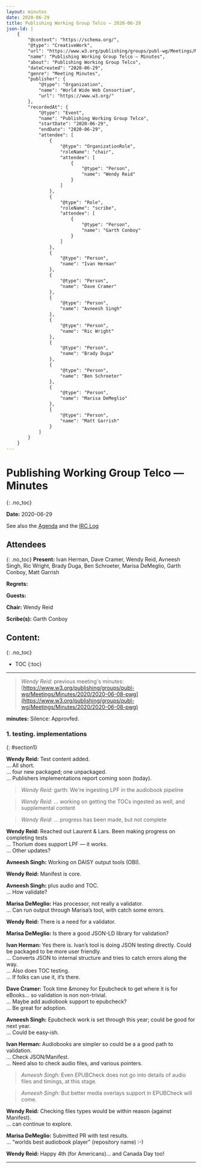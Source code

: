 ```yaml
---
layout: minutes
date: 2020-06-29
title: Publishing Working Group Telco — 2020-06-29
json-ld: |
    {
        "@context": "https://schema.org/",
        "@type": "CreativeWork",
        "url": "https://www.w3.org/publishing/groups/publ-wg/Meetings/Minutes/2020/2020-06-29-pwg",
        "name": "Publishing Working Group Telco — Minutes",
        "about": "Publishing Working Group Telco",
        "dateCreated": "2020-06-29",
        "genre": "Meeting Minutes",
        "publisher": {
            "@type": "Organization",
            "name": "World Wide Web Consortium",
            "url": "https://www.w3.org/"
        },
        "recordedAt": {
            "@type": "Event",
            "name": "Publishing Working Group Telco",
            "startDate": "2020-06-29",
            "endDate": "2020-06-29",
            "attendee": [
                {
                    "@type": "OrganizationRole",
                    "roleName": "chair",
                    "attendee": [
                        {
                            "@type": "Person",
                            "name": "Wendy Reid"
                        }
                    ]
                },
                {
                    "@type": "Role",
                    "roleName": "scribe",
                    "attendee": [
                        {
                            "@type": "Person",
                            "name": "Garth Conboy"
                        }
                    ]
                },
                {
                    "@type": "Person",
                    "name": "Ivan Herman"
                },
                {
                    "@type": "Person",
                    "name": "Dave Cramer"
                },
                {
                    "@type": "Person",
                    "name": "Avneesh Singh"
                },
                {
                    "@type": "Person",
                    "name": "Ric Wright"
                },
                {
                    "@type": "Person",
                    "name": "Brady Duga"
                },
                {
                    "@type": "Person",
                    "name": "Ben Schroeter"
                },
                {
                    "@type": "Person",
                    "name": "Marisa DeMeglio"
                },
                {
                    "@type": "Person",
                    "name": "Matt Garrish"
                }
            ]
        }
    }
---
```


# Publishing Working Group Telco — Minutes
{: .no_toc}

**Date:** 2020-06-29

See also the [Agenda](https://lists.w3.org/Archives/Public/public-publ-wg/2020Jun/0013.html) and the [IRC Log](https://www.w3.org/2020/06/29-pwg-irc.txt)

## Attendees
{: .no_toc}
**Present:** Ivan Herman, Dave Cramer, Wendy Reid, Avneesh Singh, Ric Wright, Brady Duga, Ben Schroeter, Marisa DeMeglio, Garth Conboy, Matt Garrish

**Regrets:** 

**Guests:** 

**Chair:** Wendy Reid

**Scribe(s):** Garth Conboy

## Content:
{: .no_toc}

* TOC
{:toc}
---


> *Wendy Reid:* previous meeting's minutes: [https://www.w3.org/publishing/groups/publ-wg/Meetings/Minutes/2020/2020-06-08-pwg](https://www.w3.org/publishing/groups/publ-wg/Meetings/Minutes/2020/2020-06-08-pwg)

**minutes:** Silence: Approvfed.  

### 1. testing. implementations
{: #section1}

**Wendy Reid:** Test content added.  
… All short.  
… four new packaged; one unpackaged.  
… Publishers implementations report coming soon (today).  

> *Wendy Reid:* garth: We're ingesting LPF in the audiobook pipeline

> *Wendy Reid:* ... working on getting the TOCs ingested as well, and supplemental content

> *Wendy Reid:* ... progress has been made, but not complete

**Wendy Reid:** Reached out Laurent & Lars. Been making progress on completing tests  
… Thorium does support LPF — it works.  
… Other updates?  

**Avneesh Singh:** Working on DAISY output tools (OBI).  

**Wendy Reid:** Manifest is core.  

**Avneesh Singh:** plus audio and TOC.  
… How validate?  

**Marisa DeMeglio:** Has processor, not really a validator.  
… Can run output through Marisa’s tool, with catch some errors.  

**Wendy Reid:** There is a need for a validator.  

**Marisa DeMeglio:** Is there a good JSON-LD library for validation?  

**Ivan Herman:** Yes there is. Ivan’s tool is doing JSON testing directly. Could be packaged to be more user friendly.  
… Converts JSON to internal structure and tries to catch errors along the way.  
… Also does TOC testing.  
… If folks can use it, it’s there.  

**Dave Cramer:** Took time &money for Epubcheck to get where it is for eBooks… so validation is non non-trivial.  
… Maybe add audiobook support to epubcheck?  
… Be great for adoption.  

**Avneesh Singh:** Epubcheck work is set through this year; could be good for next year.  
… Could be easy-ish.  

**Ivan Herman:** Audiobooks are simpler so could be a a good path to validation.  
… Check JSON/Manifest.  
… Need also to check audio files, and various pointers.  

> *Avneesh Singh:* Even EPUBCheck does not go into details of audio files and timings, at this stage.

> *Avneesh Singh:* But better media overlays support in EPUBCheck will come.

**Wendy Reid:** Checking files types would be within reason (against Manifest).  
… can continue to explore.  

**Marisa DeMeglio:** Submitted PR with test results.  
… “worlds best audiobook player” (repository name) :-)  

**Wendy Reid:** Happy 4th (for Americans)… and Canada Day too!  

---

